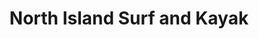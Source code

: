 ---
title: "North Island Surf and Kayak"
url: /tybee-island/north-island-surf-and-kayak/
shop: storage rental
---